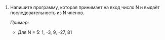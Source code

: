 1. Напишите программу, которая принимает на вход число N и выдаёт последовательность из N членов.
    
    *Пример:*
    
    - Для N = 5: 1, -3, 9, -27, 81